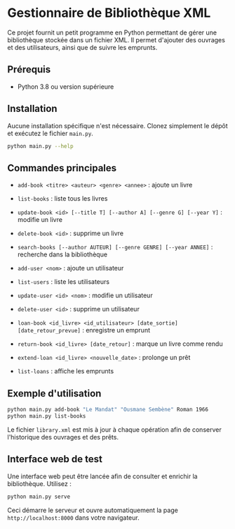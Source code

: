 # Gestionnaire de Bibliothèque XML

Ce projet fournit un petit programme en Python permettant de gérer une bibliothèque stockée dans un fichier XML. Il permet d'ajouter des ouvrages et des utilisateurs, ainsi que de suivre les emprunts.

## Prérequis
- Python 3.8 ou version supérieure

## Installation
Aucune installation spécifique n'est nécessaire. Clonez simplement le dépôt et exécutez le fichier `main.py`.

```bash
python main.py --help
```

## Commandes principales
- `add-book <titre> <auteur> <genre> <annee>` : ajoute un livre
- `list-books` : liste tous les livres
- `update-book <id> [--title T] [--author A] [--genre G] [--year Y]` : modifie un livre
- `delete-book <id>` : supprime un livre
- `search-books [--author AUTEUR] [--genre GENRE] [--year ANNEE]` : recherche dans la bibliothèque
- `add-user <nom>` : ajoute un utilisateur
- `list-users` : liste les utilisateurs
- `update-user <id> <nom>` : modifie un utilisateur
- `delete-user <id>` : supprime un utilisateur
- `loan-book <id_livre> <id_utilisateur> [date_sortie] [date_retour_prevue]` : enregistre un emprunt
- `return-book <id_livre> [date_retour]` : marque un livre comme rendu
- `extend-loan <id_livre> <nouvelle_date>` : prolonge un prêt

- `list-loans` : affiche les emprunts

## Exemple d'utilisation
```bash
python main.py add-book "Le Mandat" "Ousmane Sembène" Roman 1966
python main.py list-books
```

Le fichier `library.xml` est mis à jour à chaque opération afin de conserver l'historique des ouvrages et des prêts.

## Interface web de test

Une interface web peut être lancée afin de consulter et enrichir la bibliothèque. Utilisez :

```bash
python main.py serve
```

Ceci démarre le serveur et ouvre automatiquement la page `http://localhost:8000` dans votre navigateur.

